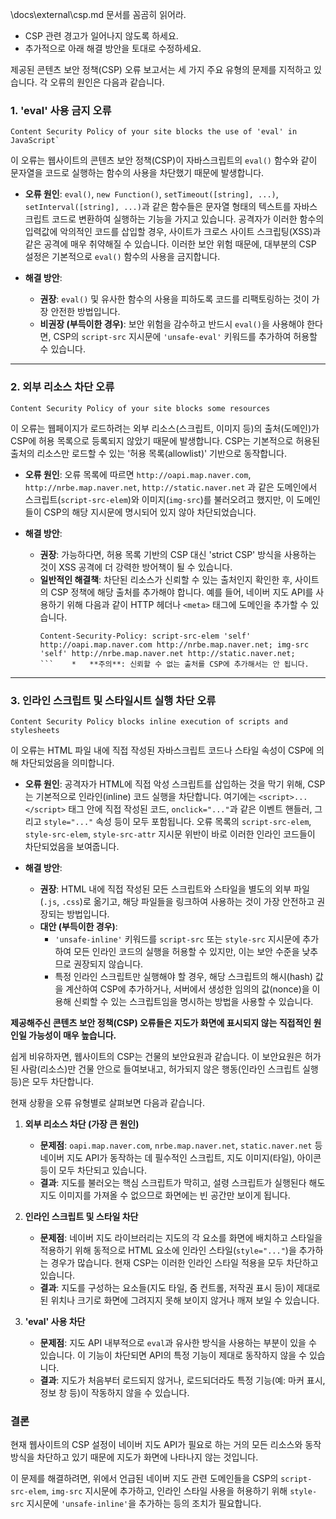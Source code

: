 \docs\external\csp.md 문서를 꼼곰히 읽어라.

- CSP 관련 경고가 일어나지 않도록 하세요.
- 추가적으로 아래 해결 방안을 토대로 수정하세요.


제공된 콘텐츠 보안 정책(CSP) 오류 보고서는 세 가지 주요 유형의 문제를 지적하고 있습니다. 각 오류의 원인은 다음과 같습니다.

### 1. 'eval' 사용 금지 오류

```
Content Security Policy of your site blocks the use of 'eval' in JavaScript`
```

이 오류는 웹사이트의 콘텐츠 보안 정책(CSP)이 자바스크립트의 `eval()` 함수와 같이 문자열을 코드로 실행하는 함수의 사용을 차단했기 때문에 발생합니다.

*   **오류 원인**: `eval()`, `new Function()`, `setTimeout([string], ...)`, `setInterval([string], ...)`과 같은 함수들은 문자열 형태의 텍스트를 자바스크립트 코드로 변환하여 실행하는 기능을 가지고 있습니다. 공격자가 이러한 함수의 입력값에 악의적인 코드를 삽입할 경우, 사이트가 크로스 사이트 스크립팅(XSS)과 같은 공격에 매우 취약해질 수 있습니다. 이러한 보안 위험 때문에, 대부분의 CSP 설정은 기본적으로 `eval()` 함수의 사용을 금지합니다.

*   **해결 방안**:
    *   **권장**: `eval()` 및 유사한 함수의 사용을 피하도록 코드를 리팩토링하는 것이 가장 안전한 방법입니다.
    *   **비권장 (부득이한 경우)**: 보안 위험을 감수하고 반드시 `eval()`을 사용해야 한다면, CSP의 `script-src` 지시문에 `'unsafe-eval'` 키워드를 추가하여 허용할 수 있습니다.

---

### 2. 외부 리소스 차단 오류

```
Content Security Policy of your site blocks some resources
```

이 오류는 웹페이지가 로드하려는 외부 리소스(스크립트, 이미지 등)의 출처(도메인)가 CSP에 허용 목록으로 등록되지 않았기 때문에 발생합니다. CSP는 기본적으로 허용된 출처의 리소스만 로드할 수 있는 '허용 목록(allowlist)' 기반으로 동작합니다.

*   **오류 원인**: 오류 목록에 따르면 `http://oapi.map.naver.com`, `http://nrbe.map.naver.net`, `http://static.naver.net` 과 같은 도메인에서 스크립트(`script-src-elem`)와 이미지(`img-src`)를 불러오려고 했지만, 이 도메인들이 CSP의 해당 지시문에 명시되어 있지 않아 차단되었습니다.

*   **해결 방안**:
    *   **권장**: 가능하다면, 허용 목록 기반의 CSP 대신 'strict CSP' 방식을 사용하는 것이 XSS 공격에 더 강력한 방어책이 될 수 있습니다.
    *   **일반적인 해결책**: 차단된 리소스가 신뢰할 수 있는 출처인지 확인한 후, 사이트의 CSP 정책에 해당 출처를 추가해야 합니다. 예를 들어, 네이버 지도 API를 사용하기 위해 다음과 같이 HTTP 헤더나 `<meta>` 태그에 도메인을 추가할 수 있습니다.
        ```http
        Content-Security-Policy: script-src-elem 'self' http://oapi.map.naver.com http://nrbe.map.naver.net; img-src 'self' http://nrbe.map.naver.net http://static.naver.net;
        ```    *   **주의**: 신뢰할 수 없는 출처를 CSP에 추가해서는 안 됩니다.

---

### 3. 인라인 스크립트 및 스타일시트 실행 차단 오류

```
Content Security Policy blocks inline execution of scripts and stylesheets
```

이 오류는 HTML 파일 내에 직접 작성된 자바스크립트 코드나 스타일 속성이 CSP에 의해 차단되었음을 의미합니다.

*   **오류 원인**: 공격자가 HTML에 직접 악성 스크립트를 삽입하는 것을 막기 위해, CSP는 기본적으로 인라인(inline) 코드 실행을 차단합니다. 여기에는 `<script>...</script>` 태그 안에 직접 작성된 코드, `onclick="..."`과 같은 이벤트 핸들러, 그리고 `style="..."` 속성 등이 모두 포함됩니다. 오류 목록의 `script-src-elem`, `style-src-elem`, `style-src-attr` 지시문 위반이 바로 이러한 인라인 코드들이 차단되었음을 보여줍니다.

*   **해결 방안**:
    *   **권장**: HTML 내에 직접 작성된 모든 스크립트와 스타일을 별도의 외부 파일(`.js`, `.css`)로 옮기고, 해당 파일들을 링크하여 사용하는 것이 가장 안전하고 권장되는 방법입니다.
    *   **대안 (부득이한 경우)**:
        *   `'unsafe-inline'` 키워드를 `script-src` 또는 `style-src` 지시문에 추가하여 모든 인라인 코드의 실행을 허용할 수 있지만, 이는 보안 수준을 낮추므로 권장되지 않습니다.
        *   특정 인라인 스크립트만 실행해야 할 경우, 해당 스크립트의 해시(hash) 값을 계산하여 CSP에 추가하거나, 서버에서 생성한 임의의 값(nonce)을 이용해 신뢰할 수 있는 스크립트임을 명시하는 방법을 사용할 수 있습니다.



**제공해주신 콘텐츠 보안 정책(CSP) 오류들은 지도가 화면에 표시되지 않는 직접적인 원인일 가능성이 매우 높습니다.**

쉽게 비유하자면, 웹사이트의 CSP는 건물의 보안요원과 같습니다. 이 보안요원은 허가된 사람(리소스)만 건물 안으로 들여보내고, 허가되지 않은 행동(인라인 스크립트 실행 등)은 모두 차단합니다.

현재 상황을 오류 유형별로 살펴보면 다음과 같습니다.

1.  **외부 리소스 차단 (가장 큰 원인)**
    *   **문제점**: `oapi.map.naver.com`, `nrbe.map.naver.net`, `static.naver.net` 등 네이버 지도 API가 동작하는 데 필수적인 스크립트, 지도 이미지(타일), 아이콘 등이 모두 차단되고 있습니다.
    *   **결과**: 지도를 불러오는 핵심 스크립트가 막히고, 설령 스크립트가 실행된다 해도 지도 이미지를 가져올 수 없으므로 화면에는 빈 공간만 보이게 됩니다.

2.  **인라인 스크립트 및 스타일 차단**
    *   **문제점**: 네이버 지도 라이브러리는 지도의 각 요소를 화면에 배치하고 스타일을 적용하기 위해 동적으로 HTML 요소에 인라인 스타일(`style="..."`)을 추가하는 경우가 많습니다. 현재 CSP는 이러한 인라인 스타일 적용을 모두 차단하고 있습니다.
    *   **결과**: 지도를 구성하는 요소들(지도 타일, 줌 컨트롤, 저작권 표시 등)이 제대로 된 위치나 크기로 화면에 그려지지 못해 보이지 않거나 깨져 보일 수 있습니다.

3.  **'eval' 사용 차단**
    *   **문제점**: 지도 API 내부적으로 `eval`과 유사한 방식을 사용하는 부분이 있을 수 있습니다. 이 기능이 차단되면 API의 특정 기능이 제대로 동작하지 않을 수 있습니다.
    *   **결과**: 지도가 처음부터 로드되지 않거나, 로드되더라도 특정 기능(예: 마커 표시, 정보 창 등)이 작동하지 않을 수 있습니다.

### 결론

현재 웹사이트의 CSP 설정이 네이버 지도 API가 필요로 하는 거의 모든 리소스와 동작 방식을 차단하고 있기 때문에 지도가 화면에 나타나지 않는 것입니다.

이 문제를 해결하려면, 위에서 언급된 네이버 지도 관련 도메인들을 CSP의 `script-src-elem`, `img-src` 지시문에 추가하고, 인라인 스타일 사용을 허용하기 위해 `style-src` 지시문에 `'unsafe-inline'`을 추가하는 등의 조치가 필요합니다.